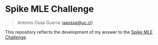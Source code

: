 # Spike MLE Challenge

> Antonio Ossa Guerra (aaossa@uc.cl)

This repository reflects the development of my answer to the [Spike MLE Challenge](https://github.com/SpikeLab-CL/ml-engineer-challenge).
